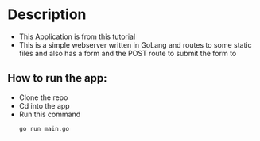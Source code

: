 
# Description
- This Application is from this [tutorial](https://www.youtube.com/watch?v=ASBUp7stqjo)
- This is a simple webserver written in GoLang and routes to some static files and also has a form and the POST route to submit the form to
## How to run the app:
- Clone the repo
- Cd into the app
- Run this command 
  ```
  go run main.go
  ```
